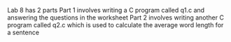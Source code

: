 Lab 8 has 2 parts 
Part 1 involves writing a C program called q1.c and answering the questions in the worksheet
Part 2 involves writing another C program called q2.c which is used to calculate the average word length for a sentence 
